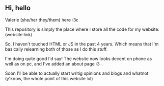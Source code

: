## Hi, hello

Valerie (she/her they/them) here :3c

This repository is simply the place where I store all the code for my website: (website link)

So, I haven't touched HTML or JS in the past 4 years. Which means that I'm basically relearning both of those as I do this stuff.

I'm doing quite good I'd say! The website now looks decent on phone as well as on pc, and I've added an about page :3

Soon I'll be able to actually start writig opinions and blogs and whatnot (y'know, the whole point of this website lol)

